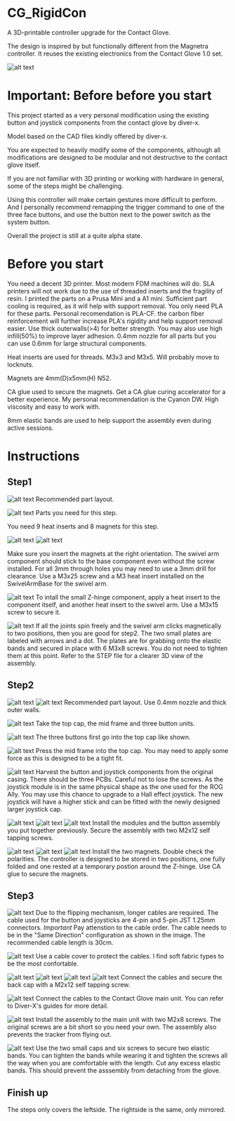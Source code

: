 # CG_RigidCon
A 3D-printable controller upgrade for the Contact Glove.

The design is inspired by but functionally different from the Magnetra controller. It reuses the existing electronics from the Contact Glove 1.0 set. 

![alt text](https://github.com/CucumberWorks/CG_RigidCon/blob/main/img/GA6rscxaEAA5TjX.jpeg)

# Important: Before before you start
This project started as a very personal modification using the existing button and joystick components from the contact glove by diver-x.

Model based on the CAD files kindly offered by diver-x.

You are expected to heavily modify some of the components, although all modifications are designed to be modular and not destructive to the contact glove itself.

If you are not familiar with 3D printing or working with hardware in general, some of the steps might be challenging.

Using this controller will make certain gestures more difficult to perform. And I personally recommend remapping the trigger command to one of the three face buttons, and use the button next to the power switch as the system button.

Overall the project is still at a quite alpha state. 

# Before you start
You need a decent 3D printer. Most modern FDM machines will do. SLA printers will not work due to the use of threaded inserts and the fragility of resin. I printed the parts on a Prusa Mini and a A1 mini. Sufficient part cooling is required, as it will help with support removal. You only need PLA for these parts. Personal recomendation is PLA-CF. the carbon fiber reinforcement will further increase PLA's rigidity and help support removal easier. Use thick outerwalls(>4) for better strength. You may also use high infill(50%) to improve layer adhesion. 0.4mm nozzle for all parts but you can use 0.6mm for large structural components.

Heat inserts are used for threads. M3x3 and M3x5. Will probably move to locknuts.

Magnets are 4mm(D)x5mm(H) N52.

CA glue used to secure the magnets. Get a CA glue curing accelerator for a better experience. My personal recommendation is the Cyanon DW. High viscosity and easy to work with.

8mm elastic bands are used to help support the assembly even during active sessions.

# Instructions
## Step1
![alt text](https://github.com/CucumberWorks/CG_RigidCon/blob/main/img/instruction/base/2103165752.png)
Recommended part layout.

![alt text](https://github.com/CucumberWorks/CG_RigidCon/blob/main/img/instruction/base/IMG_7847.HEIC)
Parts you need for this step.

You need 9 heat inserts and 8 magnets for this step.

![alt text](https://github.com/CucumberWorks/CG_RigidCon/blob/main/img/instruction/base/IMG_7849.HEIC)
![alt text](https://github.com/CucumberWorks/CG_RigidCon/blob/main/img/instruction/base/IMG_7850.HEIC)

Make sure you insert the magnets at the right orientation. The swivel arm component should stick to the base component even without the screw installed.
For all 3mm through holes you may need to use a 3mm drill for clearance.
Use a M3x25 screw and a M3 heat insert installed on the SwivelArmBase for the swivel arm.

![alt text](https://github.com/CucumberWorks/CG_RigidCon/blob/main/img/instruction/base/IMG_7855.HEIC)
To intall the small Z-hinge component, apply a heat insert to the component itself, and another heat insert to the swivel arm. Use a M3x15 screw to secure it.

![alt text](https://github.com/CucumberWorks/CG_RigidCon/blob/main/img/instruction/base/IMG_7857.HEIC)
If all the joints spin freely and the swivel arm clicks magnetically to two positions, then you are good for step2. The two small plates are labeled with arrows and a dot. The plates are for grabbing onto the elastic bands and secured in place with 6 M3x8 screws. You do not need to tighten them at this point. Refer to the STEP file for a clearer 3D view of the assembly. 

## Step2
![alt text](https://github.com/CucumberWorks/CG_RigidCon/blob/main/img/instruction/controller/1077298468.png)
![alt text](https://github.com/CucumberWorks/CG_RigidCon/blob/main/img/instruction/controller/224728256.png)
Recommended part layout.
Use 0.4mm nozzle and thick outer walls.

![alt text](https://github.com/CucumberWorks/CG_RigidCon/blob/main/img/instruction/base/IMG_7878.HEIC)
Take the top cap, the mid frame and three button units.

![alt text](https://github.com/CucumberWorks/CG_RigidCon/blob/main/img/instruction/base/IMG_7879.HEIC)
The three buttons first go into the top cap like shown.

![alt text](https://github.com/CucumberWorks/CG_RigidCon/blob/main/img/instruction/base/IMG_7880.HEIC)
Press the mid frame into the top cap. You may need to apply some force as this is designed to be a tight fit.

![alt text](https://github.com/CucumberWorks/CG_RigidCon/blob/main/img/instruction/base/IMG_7881.HEIC)
Harvest the button and joystick components from the original casing. There should be three PCBs. Careful not to lose the screws.
As the joystick module is in the same physical shape as the one used for the ROG Ally. You may use this chance to upgrade to a Hall effect joystick. The new joystick will have a higher stick and can be fitted with the newly designed larger joystick cap.

![alt text](https://github.com/CucumberWorks/CG_RigidCon/blob/main/img/instruction/base/IMG_7882.HEIC)
![alt text](https://github.com/CucumberWorks/CG_RigidCon/blob/main/img/instruction/base/IMG_7883.HEIC)
![alt text](https://github.com/CucumberWorks/CG_RigidCon/blob/main/img/instruction/base/IMG_7885.HEIC)
Install the modules and the button assembly you put together previously. Secure the assembly with two M2x12 self tapping screws.

![alt text](https://github.com/CucumberWorks/CG_RigidCon/blob/main/img/instruction/base/IMG_7886.HEIC)
![alt text](https://github.com/CucumberWorks/CG_RigidCon/blob/main/img/instruction/base/IMG_7887.HEIC)
![alt text](https://github.com/CucumberWorks/CG_RigidCon/blob/main/img/instruction/base/IMG_7888.HEIC)
Install the two magnets. Double check the polarities. The controller is designed to be stored in two positions, one fully folded and one rested at a temporary postion around the Z-hinge.
Use CA glue to secure the magnets.

## Step3
![alt text](https://github.com/CucumberWorks/CG_RigidCon/blob/main/img/instruction/base/IMG_7889.HEIC)
Due to the flipping mechanism, longer cables are required. The cable used for the button and joysticks are 4-pin and 5-pin JST 1.25mm connectors.
*Important* Pay attenstion to the cable order. The cable needs to be in the "Same Direction" configuration as shown in the image.
The recommended cable length is 30cm.

![alt text](https://github.com/CucumberWorks/CG_RigidCon/blob/main/img/instruction/base/IMG_7890.HEIC)
Use a cable cover to protect the cables. I find soft fabric types to be the most confortable.

![alt text](https://github.com/CucumberWorks/CG_RigidCon/blob/main/img/instruction/base/IMG_7891.HEIC)
![alt text](https://github.com/CucumberWorks/CG_RigidCon/blob/main/img/instruction/base/IMG_7892.HEIC)
![alt text](https://github.com/CucumberWorks/CG_RigidCon/blob/main/img/instruction/base/IMG_7893.HEIC)
![alt text](https://github.com/CucumberWorks/CG_RigidCon/blob/main/img/instruction/base/IMG_7894.HEIC)
Connect the cables and secure the back cap with a M2x12 self tapping screw.

![alt text](https://github.com/CucumberWorks/CG_RigidCon/blob/main/img/instruction/base/IMG_7895.HEIC)
Connect the cables to the Contact Glove main unit. You can refer to Diver-X's guides for more detail.

![alt text](https://github.com/CucumberWorks/CG_RigidCon/blob/main/img/instruction/base/IMG_7896.HEIC)
Install the assembly to the main unit with two M2x8 screws. The original screws are a bit short so you need your own.
The assembly also prevents the tracker from flying out.

![alt text](https://github.com/CucumberWorks/CG_RigidCon/blob/main/img/instruction/base/IMG_7897.HEIC)
Use the two small caps and six screws to secure two elastic bands. You can tighten the bands while wearing it and tighten the screws all the way when you are comfortable with the length. Cut any excess elastic bands. This should prevent the asssembly from detaching from the glove.

## Finish up
The steps only covers the leftside. The rightside is the same, only mirrored.
